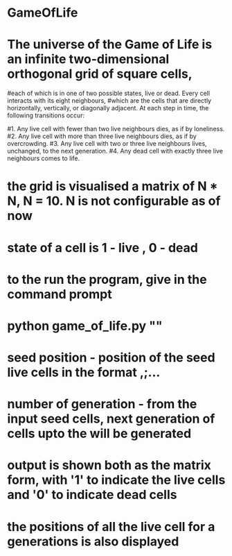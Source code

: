 # GameOfLife

# The universe of the Game of Life is an infinite two-dimensional orthogonal grid of square cells, 
#each of which is in one of two possible states, live or dead. Every cell interacts with its eight neighbours, 
#which are the cells that are directly horizontally, vertically, or diagonally adjacent. At each step in time, the following transitions occur:

#1. Any live cell with fewer than two live neighbours dies, as if by loneliness.
#2. Any live cell with more than three live neighbours dies, as if by overcrowding.
#3. Any live cell with two or three live neighbours lives, unchanged, to the next generation.
#4. Any dead cell with exactly three live neighbours comes to life.

# the grid is visualised a matrix of N * N, N = 10. N is not configurable as of now
# state of a cell is 1 - live , 0 - dead

# to the run the program, give in the command prompt

# python game_of_life.py "<seed position>" <number of generation>

# seed position - position of the seed live cells in the format <row1>,<column1>;<row2><coloumn2>...
# number of generation - from the input seed cells, next generation of cells upto the <number of generation> will be generated

# output is shown both as the matrix form, with '1' to indicate the live cells and '0' to indicate dead cells
# the positions of all the live cell for a generations is also displayed
